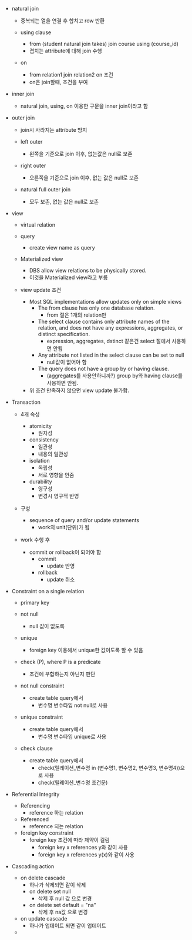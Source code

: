 - natural join
	- 중복되는 열을 연결 후 합치고 row 반환
	
	- using clause
		- from (student natural join takes) join course using (course_id)
		- 겹치는 attribute에 대해 join 수행
	- on
		- from relation1 join relation2 on 조건
		- on은 join할때, 조건을 부여
- inner join
	- natural join, using, on 이용한 구문을 inner join이라고 함

- outer join
	- join시 사라지는 attribute 방지
	
	- left outer
		- 왼쪽을 기준으로 join 이후, 없는값은 null로 보존
	- right outer
		- 오른쪽을 기준으로 join 이후, 없는 값은 null로 보존
	- natural full outer join
		- 모두 보존, 없는 값은 null로 보존

- view
	- virtual relation
	
	- query
		- create view name as query
	- Materialized view
		- DBS allow view relations to be physically stored.
		- 이것을 Materialized view라고 부름
	- view update 조건
		- Most SQL implementations allow updates only on simple views 
			- The from clause has only one database relation.
				- from 절은 1개의 relation만
			-  The select clause contains only attribute names of the relation, and does not have any expressions, aggregates, or distinct specification. 
				- expression, aggregates, dstinct 같은건 select 절에서 사용하면 안됨
			-  Any attribute not listed in the select clause can be set to null 
				- null값이 없어야 함
			-  The query does not have a group by or having clause.
				- (aggregates를 사용안하니까?) group by와 having clause를 사용하면 안됨.
		- 위 조건 만족하지 않으면 view update 불가함.

- Transaction
	- 4개 속성
		- atomicity
			- 원자성
		- consistency
			- 일관성
			- 내용의 일관성
		- isolation
			- 독립성
			- 서로 영향을 안줌
		- durability 
			- 영구성
			- 변경시 영구적 반영
	
	- 구성
		- sequence of query and/or update statements
			- work의 unit(단위)가 됨
	
	- work 수행 후
		- commit or rollback이 되어야 함
			- commit
				- update 반영
			- rollback
				- update 취소
- Constraint on a single relation
	- primary key
	- not null
		- null 값이 없도록
	- unique
		- foreign key 이용해서 unique한 값이도록 할 수 있음
	- check (P), where P is a predicate
		- 조건에 부합하는지 아닌지 판단
	
	- not null constraint
		- create table query에서
			- 변수명 변수타입 not null로 사용
	- unique constraint
		- create table query에서
			- 변수명 변수타입 unique로 사용
	- check clause
		- create table query에서
			- check(릴레이션_변수명 in (변수명1, 변수명2, 변수명3, 변수명4))으로 사용
			- check(릴레이션_변수명 조건문)
- Referential Integrity
	- Referencing
		- reference 하는 relation
	- Referenced
		- reference 되는 relation
	- foreign key constraint
		- foreign key 조건에 따라 제약이 걸림
			- foreign key x references y와 같이 사용
			- foreign key x references y(x)와 같이 사용

- Cascading action 
	- on delete cascade
		- 하나가 삭제되면 같이 삭제
		- on delete set null
			- 삭제 후 null 값 으로 변경
		- on delete set default = "na"
			- 삭제 후 na값 으로 변경
	- on update cascade
		- 하나가 업데이트 되면 같이 업데이트
	- 